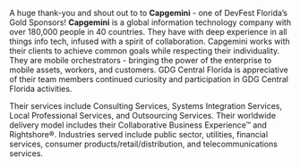 A huge thank-you and shout out to to **Capgemini** - one of DevFest Florida’s Gold Sponsors! 
**Capgemini** is a global information technology company with over 180,000 people in 40 countries. They have with deep experience in all
things info tech, infused with a spirit of collaboration. Capgemini works with their clients to achieve common goals while respecting their
individuality. They are mobile orchestrators - bringing the power of the enterprise to mobile assets, workers, and customers.
GDG Central Florida is appreciative of their team members continued curiosity and participation in GDG Central Florida activities.

Their services include Consulting Services, Systems Integration Services, Local Professional Services, and Outsourcing Services.
Their worldwide delivery model includes their Collaborative Business Experience™ and Rightshore®. Industries served include public sector,
utilities, financial services, consumer products/retail/distribution, and telecommunications services.

<div class="icons-wrapper align-pb-block">
  <a class="button-link" href="http://www.capgemini.com" target="_blank">
    <paper-icon-button icon="icons:website"></paper-icon-button>
  </a>
  <a class="button-link" href="http://www.facebook.com/capgemini" target="_blank">
    <paper-icon-button icon="icons:facebook"></paper-icon-button>
  </a>
  <a class="button-link" href="http://twitter.com/Capgemini" target="_blank">
    <paper-icon-button icon="icons:twitter"></paper-icon-button>
  </a>
  <a class="button-link" href="http://www.linkedin.com/company/157240" target="_blank">
    <paper-icon-button icon="icons:linkedin"></paper-icon-button>
  </a>
</div>
